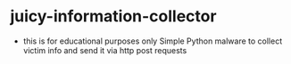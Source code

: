 # juicy-information-collector
 * this is for educational purposes only
Simple Python malware to collect victim info and send it via http post requests
